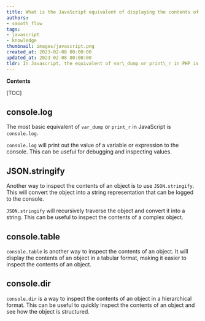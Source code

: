 ```yaml
---
title: What is the JavaScript equivalent of displaying the contents of a variable like php's var_dump or print_r?
authors:
- smooth_flow
tags:
- javascript
- knowledge
thumbnail: images/javascript.png
created_at: 2023-02-08 00:00:00
updated_at: 2023-02-08 00:00:00
tldr: In Javascript, the equivalent of var\_dump or print\_r in PHP is console.log().
---
```


**Contents**

[TOC]

## console.log

The most basic equivalent of `var_dump` or `print_r` in JavaScript is `console.log`.

`console.log` will print out the value of a variable or expression to the console. This can be useful for debugging and inspecting values.

## JSON.stringify

Another way to inspect the contents of an object is to use `JSON.stringify`. This will convert the object into a string representation that can be logged to the console.

`JSON.stringify` will recursively traverse the object and convert it into a string. This can be useful to inspect the contents of a complex object.

## console.table

`console.table` is another way to inspect the contents of an object. It will display the contents of an object in a tabular format, making it easier to inspect the contents of an object.

## console.dir

`console.dir` is a way to inspect the contents of an object in a hierarchical format. This can be useful to quickly inspect the contents of an object and see how the object is structured.
